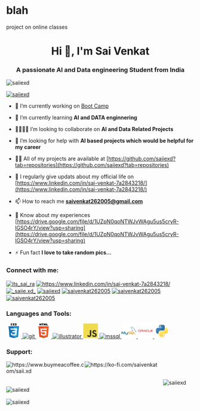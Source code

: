 # blah
project on online classes
<h1 align="center">Hi 👋, I'm Sai Venkat</h1>
<h3 align="center">A passionate AI and Data engineering Student from India</h3>

<p align="left"> <img src="https://komarev.com/ghpvc/?username=saiiexd&label=Profile%20views&color=0e75b6&style=flat" alt="saiiexd" /> </p>

<p align="left"> <a href="https://github.com/ryo-ma/github-profile-trophy"><img src="https://github-profile-trophy.vercel.app/?username=saiiexd" alt="saiiexd" /></a> </p>

- 🔭 I’m currently working on [Boot Camp](https://github.com/saiiexd?tab=repositories)

- 🌱 I’m currently learning **AI and DATA enginnering**

- 🫱🏻‍🫲🏻 I’m looking to collaborate on **AI and Data Related Projects**

- 🤗 I’m looking for help with **AI based projects which would be helpful for my career**

- 👨‍💻 All of my projects are available at [https://github.com/saiiexd?tab=repositories](https://github.com/saiiexd?tab=repositories)

- 📝 I regularly give updats about my official life on [https://www.linkedin.com/in/sai-venkat-7a2843218/](https://www.linkedin.com/in/sai-venkat-7a2843218/)

- 📫 How to reach me **saivenkat262005@gmail.com**

- 📄 Know about my experiences [https://drive.google.com/file/d/1UZpN0qoNTWJvWAgu5us5cryR-lGSO4rY/view?usp=sharing](https://drive.google.com/file/d/1UZpN0qoNTWJvWAgu5us5cryR-lGSO4rY/view?usp=sharing)

- ⚡ Fun fact **I love to take random pics...**

<h3 align="left">Connect with me:</h3>
<p align="left">
<a href="https://twitter.com/its_sai_ra" target="blank"><img align="center" src="https://raw.githubusercontent.com/rahuldkjain/github-profile-readme-generator/master/src/images/icons/Social/twitter.svg" alt="its_sai_ra" height="30" width="40" /></a>
<a href="https://linkedin.com/in/https://www.linkedin.com/in/sai-venkat-7a2843218/" target="blank"><img align="center" src="https://raw.githubusercontent.com/rahuldkjain/github-profile-readme-generator/master/src/images/icons/Social/linked-in-alt.svg" alt="https://www.linkedin.com/in/sai-venkat-7a2843218/" height="30" width="40" /></a>
<a href="https://instagram.com/_saiie.xd_" target="blank"><img align="center" src="https://raw.githubusercontent.com/rahuldkjain/github-profile-readme-generator/master/src/images/icons/Social/instagram.svg" alt="_saiie.xd_" height="30" width="40" /></a>
<a href="https://www.codechef.com/users/saiiexd" target="blank"><img align="center" src="https://cdn.jsdelivr.net/npm/simple-icons@3.1.0/icons/codechef.svg" alt="saiiexd" height="30" width="40" /></a>
<a href="https://www.hackerrank.com/saivenkat262005" target="blank"><img align="center" src="https://raw.githubusercontent.com/rahuldkjain/github-profile-readme-generator/master/src/images/icons/Social/hackerrank.svg" alt="saivenkat262005" height="30" width="40" /></a>
<a href="https://www.leetcode.com/saivenkat262005" target="blank"><img align="center" src="https://raw.githubusercontent.com/rahuldkjain/github-profile-readme-generator/master/src/images/icons/Social/leet-code.svg" alt="saivenkat262005" height="30" width="40" /></a>
<a href="https://www.hackerearth.com/saivenkat262005" target="blank"><img align="center" src="https://raw.githubusercontent.com/rahuldkjain/github-profile-readme-generator/master/src/images/icons/Social/hackerearth.svg" alt="saivenkat262005" height="30" width="40" /></a>
</p>

<h3 align="left">Languages and Tools:</h3>
<p align="left"> <a href="https://www.w3schools.com/css/" target="_blank" rel="noreferrer"> <img src="https://raw.githubusercontent.com/devicons/devicon/master/icons/css3/css3-original-wordmark.svg" alt="css3" width="40" height="40"/> </a> <a href="https://git-scm.com/" target="_blank" rel="noreferrer"> <img src="https://www.vectorlogo.zone/logos/git-scm/git-scm-icon.svg" alt="git" width="40" height="40"/> </a> <a href="https://www.w3.org/html/" target="_blank" rel="noreferrer"> <img src="https://raw.githubusercontent.com/devicons/devicon/master/icons/html5/html5-original-wordmark.svg" alt="html5" width="40" height="40"/> </a> <a href="https://www.adobe.com/in/products/illustrator.html" target="_blank" rel="noreferrer"> <img src="https://www.vectorlogo.zone/logos/adobe_illustrator/adobe_illustrator-icon.svg" alt="illustrator" width="40" height="40"/> </a> <a href="https://developer.mozilla.org/en-US/docs/Web/JavaScript" target="_blank" rel="noreferrer"> <img src="https://raw.githubusercontent.com/devicons/devicon/master/icons/javascript/javascript-original.svg" alt="javascript" width="40" height="40"/> </a> <a href="https://www.microsoft.com/en-us/sql-server" target="_blank" rel="noreferrer"> <img src="https://www.svgrepo.com/show/303229/microsoft-sql-server-logo.svg" alt="mssql" width="40" height="40"/> </a> <a href="https://www.mysql.com/" target="_blank" rel="noreferrer"> <img src="https://raw.githubusercontent.com/devicons/devicon/master/icons/mysql/mysql-original-wordmark.svg" alt="mysql" width="40" height="40"/> </a> <a href="https://www.oracle.com/" target="_blank" rel="noreferrer"> <img src="https://raw.githubusercontent.com/devicons/devicon/master/icons/oracle/oracle-original.svg" alt="oracle" width="40" height="40"/> </a> <a href="https://www.python.org" target="_blank" rel="noreferrer"> <img src="https://raw.githubusercontent.com/devicons/devicon/master/icons/python/python-original.svg" alt="python" width="40" height="40"/> </a> </p>

<h3 align="left">Support:</h3>
<p><a href="https://www.buymeacoffee.com/https://www.buymeacoffee.com/saii.xd"> <img align="left" src="https://cdn.buymeacoffee.com/buttons/v2/default-yellow.png" height="50" width="210" alt="https://www.buymeacoffee.com/saii.xd" /></a><a href="https://ko-fi.com/https://ko-fi.com/saivenkat"> <img align="left" src="https://cdn.ko-fi.com/cdn/kofi3.png?v=3" height="50" width="210" alt="https://ko-fi.com/saivenkat" /></a></p><br><br>

<p><img align="left" src="https://github-readme-stats.vercel.app/api/top-langs?username=saiiexd&show_icons=true&locale=en&layout=compact" alt="saiiexd" /></p>

<p>&nbsp;<img align="center" src="https://github-readme-stats.vercel.app/api?username=saiiexd&show_icons=true&locale=en" alt="saiiexd" /></p>

<p><img align="center" src="https://github-readme-streak-stats.herokuapp.com/?user=saiiexd&" alt="saiiexd" /></p>
